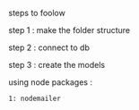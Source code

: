 steps to foolow

step 1 : make the folder structure 

step 2 : connect to db

step 3 : create the models 

using node packages :

    1: nodemailer 